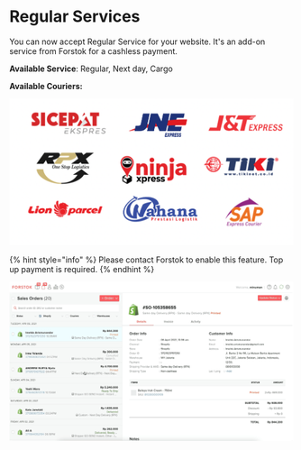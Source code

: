 # Regular Services

You can now accept Regular Service  for your website.  It's an add-on service from Forstok for a cashless payment.

**Available Service**: Regular, Next day, Cargo

**Available Couriers:** 

![](../../.gitbook/assets/screen-shot-2021-04-06-at-3.53.30-pm.png)

{% hint style="info" %}
Please contact Forstok to enable this feature. Top up payment is required. 
{% endhint %}

![](../../.gitbook/assets/print-auto-awb.gif)

